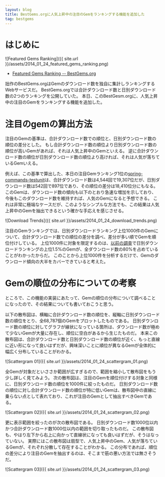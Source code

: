 ```yaml
---
layout: blog
title: BestGems.orgに人気上昇中の注目のGemをランキングする機能を追加した
tag: bestgems
---
```




# はじめに

![Featured Gems Ranking]({{ site.url }}/assets/2014_01_24_featured_gems_ranking.png)

- [Featured Gems Ranking -- BestGems.org](http://bestgems.org/featured)

拙作のBestGems.orgはGemのダウンロード数を独自に集計しランキングするWebサービスだ。
BestGems.orgでは合計ダウンロード数と日別ダウンロード数の2つのランキングを公開していた。
本日、このBestGesm.orgに、人気上昇中の注目のGemをランキングする機能を追加した。

# 注目のgemの算出方法

注目のGemの基準は、合計ダウンロード数での順位と、日別ダウンロード数の順位の差分とした。
もし合計ダウンロード数の順位より日別ダウンロード数の順位が高いGemがあれば、それは人気上昇中のGemといえる。
逆に合計ダウンロード数の順位が日別ダウンロード数の順位より高ければ、それは人気が落ちているGemいえる。

例えば、この基準で算出した、本日の注目Gemランキング1位の[spring-commands-testunit](http://bestgems.org/gems/spring-commands-testunit)は、合計ダウンロード数は4,544回で19,307位だが、日別ダウンロード数は542回で897位であり、その順位の差分は18,410位分にもなる。
このGemは、ダウンロード数の傾向も以下のとおり急速な増加を示しており、今後もこのダウンロード数を維持すれば、人気のGemになると予想できる。
これは非常に極端なケースだが、このようなシンプルな方法でも、この結果は人気上昇中のGemを抽出できるという確かな手応えを感じさせる。

![Download Trends]({{ site.url }}/assets/2014_01_24_download_trends.png)

注目のGemランキングでは、日別ダウンロードランキング上位1000件のGemについて、合計ダウンロード数での順位の差分を調べ、差分が多い順でGemを順位付けしている。
上位1000件に対象を限定するのは、[以前の調査](http://www.xmisao.com/2013/09/05/rubygems-statistics.html)で日別ダウンロードランキングの上位1.5%のGemが、全ダウンロード数の80%を占めていることがわかったからだ。
このことから上位1000件を分析するだけで、Gemのダウンロード傾向の大半をカバーできていると考えた。

# Gemの順位の分布についての考察

ところで、この機能の実装にあたって、Gemの順位の分布について調べることになったので、その結果についても書いておこうと思う。

以下の散布図は、横軸に合計ダウンロード数の順位を、縦軸に日別ダウンロード数の順位をとり、全68,787個のGemをプロットしたものである。
日別ダウンロード数の順位に対してグラフが線状になっている箇所は、ダウンロード数が極めて少ないGemが大量に存在し、順位に空白があるから生じたものだ。
本来この散布図は、合計ダウンロード数と日別ダウンロード数の順位が近く、もっと直線に近い形になって良いはずだが、興味深いことに順位が異なるGemが全体的に幅広く分布していることがわかる。

![Scattergram 01]({{ site.url }}/assets/2014_01_24_scattergram_01.png)

全Gemが対象だといささか範囲が広すぎるので、範囲を縮小して散布図をもう少し詳しく見てみよう。
次の散布図は、注目のGemを順位付けする対象と同様に、日別ダウンロード数の順位を1000件に絞ったものだ。
日別ダウンロード数の順位に対し合計ダウンロード数の順位が特に低いGemは、散布図中の直線に乗らない点として表れており、これが注目のGemとして抽出すべきGemである。

![Scattergram 02]({{ site.url }}/assets/2014_01_24_scattergram_02.png)

更に表示範囲を絞ったのが次の散布図である。
日別ダウンロード数1000位以内かつ合計ダウンロード数1000位以内の範囲を切り取ったものだ。
この散布図も、やはり左下から右上に向かって直線状になっても良いはずだが、そうはなっていない。
実際にはこの散布図は扇型で、人気上昇中のGem、人気が落ちているGemが、それぞれ分散して存在することがわかる。
この分布であれば、順位の差分により注目のGemを抽出するのは、そこまで筋の悪い方法では無さそうだ。

![Scattergram 03]({{ site.url }}/assets/2014_01_24_scattergram_03.png)
